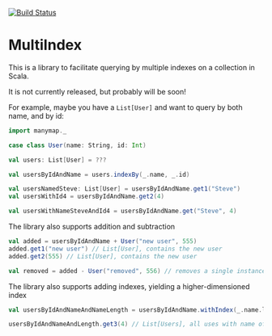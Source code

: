 [![Build Status](https://travis-ci.org/joshlemer/MultiIndex.svg?branch=master)](https://travis-ci.org/joshlemer/MultiIndex)

# MultiIndex

This is a library to facilitate querying by multiple indexes on a collection in Scala. 

It is not currently released, but probably will be soon!

For example, maybe you have a `List[User]` and want to query by both name, and by id:

```scala
import manymap._

case class User(name: String, id: Int)

val users: List[User] = ???

val usersByIdAndName = users.indexBy(_.name, _.id)

val usersNamedSteve: List[User] = usersByIdAndName.get1("Steve")
val usersWithId4 = usersByIdAndName.get2(4)

val usersWithNameSteveAndId4 = usersByIdAndName.get("Steve", 4)

```

The library also supports addition and subtraction

```scala
val added = usersByIdAndName + User("new user", 555) 
added.get1("new user") // List[User], contains the new user
added.get2(555) // List[User], contains the new user

val removed = added - User("removed", 556) // removes a single instance of this user
```

The library also supports adding indexes, yielding a higher-dimensioned index

```scala
val usersByIdAndNameAndNameLength = usersByIdAndName.withIndex(_.name.length)

usersByIdAndNameAndLength.get3(4) // List[Users], all uses with name of length 4

```


